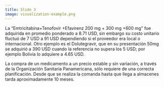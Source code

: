 ```yaml
---
title: Slide 3
image: visualization-example.png
---
```


La “Emtricitabina+Tenofovir +Efavirenz 200 mg + 300 mg +600 mg” fue adquirida en promedio ponderado a 8.71 USD, sin embargo su costo unitario fluctuó de 7 USD a 91 USD dependiendo si el proveedor era local o internacional. Otro ejemplo es el Dolutegravir, que en su presentación 50mg se adquirió a 390 USD cuando la referencia no supera los 5 USD; por ejemplo Bolivia lo adquiere a 4.65 USD.

La compra de un medicamento a un precio estable y sin variación, a través de la Organización Sanitaria Panamericana, sólo requiere de una correcta planificación. Desde que se realiza la comanda hasta que llega a almacenes tarda aproximadamente 10 meses. 
